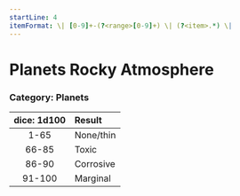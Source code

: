 ```yaml
---
startLine: 4
itemFormat: \| [0-9]+-(?<range>[0-9]+) \| (?<item>.*) \|
---
```

# Planets Rocky Atmosphere
### Category: Planets

| dice: 1d100 | Result |
|:----:|:-------|
| 1-65 | None/thin |
| 66-85 | Toxic |
| 86-90 | Corrosive |
| 91-100 | Marginal |